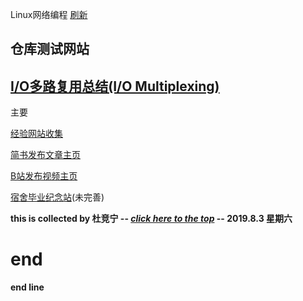  Linux网络编程                                 [刷新](http://xpfan.top) 
 
## 仓库测试网站 

[I/O多路复用总结(I/O Multiplexing)](http://xpfan.top/IO_multiplexing.github.io/.)
--------------------------------------------------------------------------------------------------------------------------------------------------------------------------------------------------------------------------------------------------------------------------------
主要

[经验网站收集](http://xpfan.top/weblog.html)

[简书发布文章主页](https://www.jianshu.com/u/ce3c1531292a?utm_campaign=haruki&utm_content=note&utm_medium=reader_share&utm_source=qq
)

[B站发布视频主页](http://xpfan.top/weblog.html)

[宿舍毕业纪念站](http://xpfan.top/djn.github.io/)(未完善)

**this is collected by 杜竞宁 -- [*click here to the top*](http://xpfan.top) -- 2019.8.3 星期六**

# end




























**end line**
